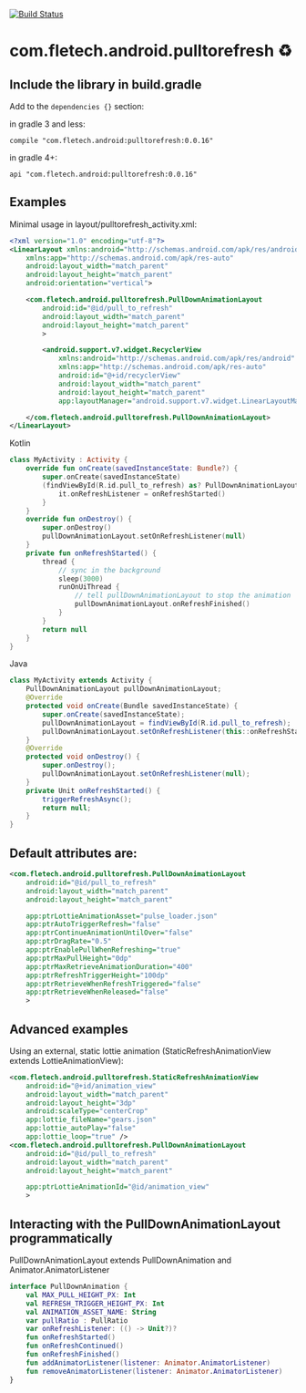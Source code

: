 [![Build Status](https://travis-ci.org/flocsy/PullToRefresh.svg?branch=master)](https://travis-ci.org/flocsy/PullToRefresh)

# com.fletech.android.pulltorefresh ♻

## Include the library in build.gradle
Add to the `dependencies {}` section:

in gradle 3 and less:

```compile "com.fletech.android:pulltorefresh:0.0.16"```

in gradle 4+:

```api "com.fletech.android:pulltorefresh:0.0.16"```


## Examples

Minimal usage in layout/pulltorefresh_activity.xml:
```xml
<?xml version="1.0" encoding="utf-8"?>
<LinearLayout xmlns:android="http://schemas.android.com/apk/res/android"
    xmlns:app="http://schemas.android.com/apk/res-auto"
    android:layout_width="match_parent"
    android:layout_height="match_parent"
    android:orientation="vertical">

    <com.fletech.android.pulltorefresh.PullDownAnimationLayout
        android:id="@id/pull_to_refresh"
        android:layout_width="match_parent"
        android:layout_height="match_parent"
        >

        <android.support.v7.widget.RecyclerView
            xmlns:android="http://schemas.android.com/apk/res/android"
            xmlns:app="http://schemas.android.com/apk/res-auto"
            android:id="@+id/recyclerView"
            android:layout_width="match_parent"
            android:layout_height="match_parent"
            app:layoutManager="android.support.v7.widget.LinearLayoutManager"/>

    </com.fletech.android.pulltorefresh.PullDownAnimationLayout>
</LinearLayout>
```
Kotlin
```kotlin
class MyActivity : Activity {
    override fun onCreate(savedInstanceState: Bundle?) {
        super.onCreate(savedInstanceState)
        (findViewById(R.id.pull_to_refresh) as? PullDownAnimationLayout)?.let {
            it.onRefreshListener = onRefreshStarted()
        }
    }
    override fun onDestroy() {
        super.onDestroy()
        pullDownAnimationLayout.setOnRefreshListener(null)
    }
    private fun onRefreshStarted() {
        thread {
            // sync in the background
            sleep(3000)
            runOnUiThread {
                // tell pullDownAnimationLayout to stop the animation
                pullDownAnimationLayout.onRefreshFinished()
            }
        }
        return null
    }
}
```
Java
```java
class MyActivity extends Activity {
    PullDownAnimationLayout pullDownAnimationLayout;
    @Override
    protected void onCreate(Bundle savedInstanceState) {
        super.onCreate(savedInstanceState);
        pullDownAnimationLayout = findViewById(R.id.pull_to_refresh);
        pullDownAnimationLayout.setOnRefreshListener(this::onRefreshStarted);
    }
    @Override
    protected void onDestroy() {
        super.onDestroy();
        pullDownAnimationLayout.setOnRefreshListener(null);
    }
    private Unit onRefreshStarted() {
        triggerRefreshAsync();
        return null;
    }
}
```

## Default attributes are:
```xml
<com.fletech.android.pulltorefresh.PullDownAnimationLayout
    android:id="@id/pull_to_refresh"
    android:layout_width="match_parent"
    android:layout_height="match_parent"

    app:ptrLottieAnimationAsset="pulse_loader.json"
    app:ptrAutoTriggerRefresh="false"
    app:ptrContinueAnimationUntilOver="false"
    app:ptrDragRate="0.5"
    app:ptrEnablePullWhenRefreshing="true"
    app:ptrMaxPullHeight="0dp"
    app:ptrMaxRetrieveAnimationDuration="400"
    app:ptrRefreshTriggerHeight="100dp"
    app:ptrRetrieveWhenRefreshTriggered="false"
    app:ptrRetrieveWhenReleased="false"
    >
```

## Advanced examples
Using an external, static lottie animation (StaticRefreshAnimationView extends LottieAnimationView):
```xml
<com.fletech.android.pulltorefresh.StaticRefreshAnimationView
    android:id="@+id/animation_view"
    android:layout_width="match_parent"
    android:layout_height="3dp"
    android:scaleType="centerCrop"
    app:lottie_fileName="gears.json"
    app:lottie_autoPlay="false"
    app:lottie_loop="true" />
<com.fletech.android.pulltorefresh.PullDownAnimationLayout
    android:id="@id/pull_to_refresh"
    android:layout_width="match_parent"
    android:layout_height="match_parent"

    app:ptrLottieAnimationId="@id/animation_view"
    >
```

## Interacting with the PullDownAnimationLayout programmatically
PullDownAnimationLayout extends PullDownAnimation and Animator.AnimatorListener

```kotlin
interface PullDownAnimation {
    val MAX_PULL_HEIGHT_PX: Int
    val REFRESH_TRIGGER_HEIGHT_PX: Int
    val ANIMATION_ASSET_NAME: String
    var pullRatio : PullRatio
    var onRefreshListener: (() -> Unit?)?
    fun onRefreshStarted()
    fun onRefreshContinued()
    fun onRefreshFinished()
    fun addAnimatorListener(listener: Animator.AnimatorListener)
    fun removeAnimatorListener(listener: Animator.AnimatorListener)
}
```

